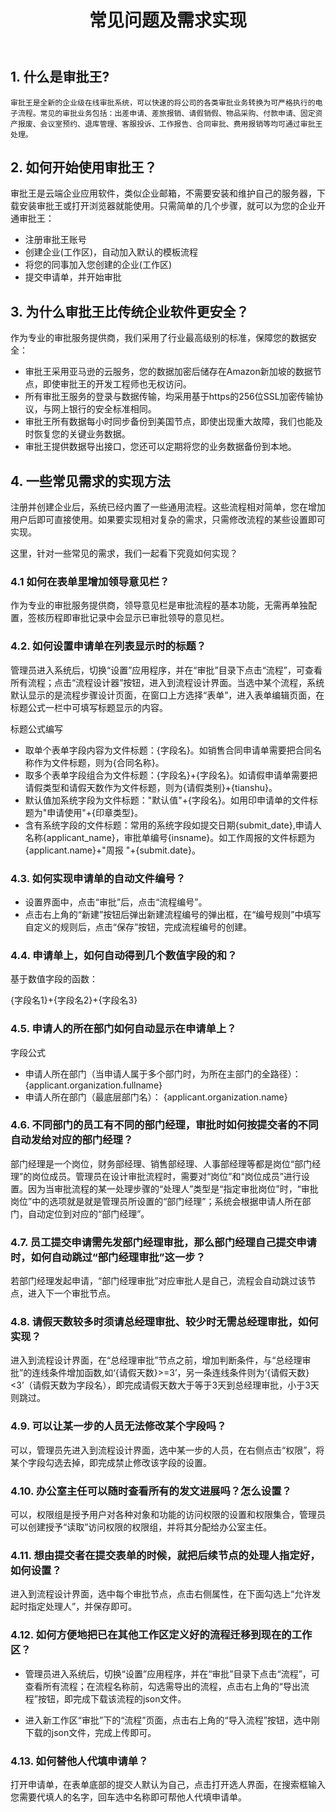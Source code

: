 ﻿---
title: 常见问题及需求实现
---

## 1. 什么是审批王?

	审批王是全新的企业级在线审批系统，可以快速的将公司的各类审批业务转换为可严格执行的电子流程。常见的审批业务包括：出差申请、差旅报销、请假销假、物品采购、付款申请、固定资产报废、会议室预约、退库管理、客服投诉、工作报告、合同审批、费用报销等均可通过审批王处理。

## 2. 如何开始使用审批王？

审批王是云端企业应用软件，类似企业邮箱，不需要安装和维护自己的服务器，下载安装审批王或打开浏览器就能使用。只需简单的几个步骤，就可以为您的企业开通审批王：

- 注册审批王账号
- 创建企业(工作区)，自动加入默认的模板流程
- 将您的同事加入您创建的企业(工作区)
- 提交申请单，并开始审批

## 3. 为什么审批王比传统企业软件更安全？

作为专业的审批服务提供商，我们采用了行业最高级别的标准，保障您的数据安全：

- 审批王采用亚马逊的云服务，您的数据加密后储存在Amazon新加坡的数据节点，即使审批王的开发工程师也无权访问。
- 所有审批王服务的登录与数据传输，均采用基于https的256位SSL加密传输协议，与网上银行的安全标准相同。
- 审批王所有数据每小时同步备份到美国节点，即使出现重大故障，我们也能及时恢复您的关键业务数据。
- 审批王提供数据导出接口，您还可以定期将您的业务数据备份到本地。

## 4. 一些常见需求的实现方法

注册并创建企业后，系统已经内置了一些通用流程。这些流程相对简单，您在增加用户后即可直接使用。如果要实现相对复杂的需求，只需修改流程的某些设置即可实现。

这里，针对一些常见的需求，我们一起看下究竟如何实现？

 ### 4.1 如何在表单里增加领导意见栏？

 作为专业的审批服务提供商，领导意见栏是审批流程的基本功能，无需再单独配置，签核历程即审批记录中会显示已审批领导的意见栏。

 ### 4.2. 如何设置申请单在列表显示时的标题？
 管理员进入系统后，切换“设置”应用程序，并在“审批”目录下点击“流程”，可查看所有流程；点击“流程设计器”按钮，进入到流程设计界面。当选中某个流程，系统默认显示的是流程步骤设计页面，在窗口上方选择“表单”，进入表单编辑页面，在标题公式一栏中可填写标题显示的内容。

 标题公式编写

 - 取单个表单字段内容为文件标题：{字段名}。如销售合同申请单需要把合同名称作为文件标题，则为{合同名称}。
 - 取多个表单字段组合为文件标题：{字段名}+{字段名}。如请假申请单需要把请假类型和请假天数作为文件标题，则为{请假类别}+{tianshu}。
 - 默认值加系统字段为文件标题："默认值"+{字段名}。如用印申请单的文件标题为"申请使用"+{印章类型}。
 - 含有系统字段的文件标题：常用的系统字段如提交日期{submit_date},申请人名称{applicant_name}，审批单编号{insname}。如工作周报的文件标题为{applicant.name}+"周报 "+{submit.date}。

 ### 4.3. 如何实现申请单的自动文件编号？

 - 设置界面中，点击“审批”后，点击“流程编号”。
 - 点击右上角的“新建”按钮后弹出新建流程编号的弹出框，在“编号规则”中填写自定义的规则后，点击“保存”按钮，完成流程编号的创建。
 
 ### 4.4. 申请单上，如何自动得到几个数值字段的和？

 基于数值字段的函数：
 
 {字段名1}+{字段名2}+{字段名3}

 ### 4.5. 申请人的所在部门如何自动显示在申请单上？

 字段公式

 - 申请人所在部门（当申请人属于多个部门时，为所在主部门的全路径）： {applicant.organization.fullname}
 - 申请人所在部门（最底层部门名）： {applicant.organization.name}

 ### 4.6. 不同部门的员工有不同的部门经理，审批时如何按提交者的不同自动发给对应的部门经理？

 部门经理是一个岗位，财务部经理、销售部经理、人事部经理等都是岗位“部门经理”的岗位成员。管理员在设计审批流程时，需要对“岗位”和“岗位成员”进行设置。因为当审批流程的某一处理步骤的“处理人”类型是“指定审批岗位”时，“审批岗位”中的选项就是就是管理员所设置的“部门经理”；系统会根据申请人所在部门，自动定位到对应的“部门经理”。

 ### 4.7. 员工提交申请需先发部门经理审批，那么部门经理自己提交申请时，如何自动跳过“部门经理审批”这一步？

 若部门经理发起申请，“部门经理审批”对应审批人是自己，流程会自动跳过该节点，进入下一个审批节点。

 ### 4.8. 请假天数较多时须请总经理审批、较少时无需总经理审批，如何实现？

 进入到流程设计界面，在“总经理审批”节点之前，增加判断条件，与“总经理审批”的连线条件增加函数,如‘{请假天数}>=3’，另一条连线条件则为‘{请假天数}<3’（请假天数为字段名），即完成请假天数大于等于3天到总经理审批，小于3天则跳过。

 ### 4.9. 可以让某一步的人员无法修改某个字段吗？

 可以，管理员先进入到流程设计界面，选中某一步的人员，在右侧点击“权限”，将某个字段勾选去掉，即完成禁止修改该字段的设置。

 ### 4.10. 办公室主任可以随时查看所有的发文进展吗？怎么设置？

 可以，权限组是授予用户对各种对象和功能的访问权限的设置和权限集合，管理员可以创建授予“读取”访问权限的权限组，并将其分配给办公室主任。

 ### 4.11. 想由提交者在提交表单的时候，就把后续节点的处理人指定好，如何设置？

 进入到流程设计界面，选中每个审批节点，点击右侧属性，在下面勾选上“允许发起时指定处理人”，并保存即可。

 ### 4.12. 如何方便地把已在其他工作区定义好的流程迁移到现在的工作区？

 - 管理员进入系统后，切换“设置”应用程序，并在“审批”目录下点击“流程”，可查看所有流程；在流程名称前，勾选需导出的流程，点击右上角的“导出流程”按钮，即完成下载该流程的json文件。
 
 - 进入新工作区“审批”下的“流程”页面，点击右上角的“导入流程”按钮，选中刚下载的json文件，完成上传即可。

 ### 4.13. 如何替他人代填申请单？

 打开申请单，在表单底部的提交人默认为自己，点击打开选人界面，在搜索框输入您需要代填人的名字，回车选中名称即可帮他人代填申请单。
